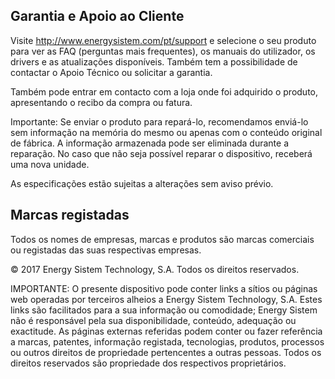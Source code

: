 ## Garantia e Apoio ao Cliente

Visite http://www.energysistem.com/pt/support e selecione o seu produto para ver as FAQ (perguntas mais frequentes), os manuais do utilizador, os drivers e as atualizações disponíveis. Também tem a possibilidade de contactar o Apoio Técnico ou solicitar a garantia.

Também pode entrar em contacto com a loja onde foi adquirido o produto, apresentando o recibo da compra ou fatura.

Importante: Se enviar o produto para repará-lo, recomendamos enviá-lo sem informação na memória do mesmo ou apenas com o conteúdo original de fábrica. A informação armazenada pode ser eliminada durante a reparação. No caso que não seja possível reparar o dispositivo, receberá uma nova unidade.

As especificações estão sujeitas a alterações sem aviso prévio.

## Marcas registadas

Todos os nomes de empresas, marcas e produtos são marcas comerciais ou registadas das suas respectivas empresas.

© 2017 Energy Sistem Technology, S.A. Todos os direitos reservados.

IMPORTANTE: O presente dispositivo pode conter links a sítios ou páginas web operadas por terceiros alheios a Energy Sistem Technology, S.A. Estes links são facilitados para a sua informação ou comodidade; Energy Sistem não é responsável pela sua disponibilidade, conteúdo, adequação ou exactitude.  As páginas externas referidas podem conter ou fazer referência a marcas, patentes, informação registada, tecnologias, produtos, processos ou outros direitos de propriedade pertencentes a outras pessoas.  Todos os direitos reservados são propriedade dos respectivos proprietários.
